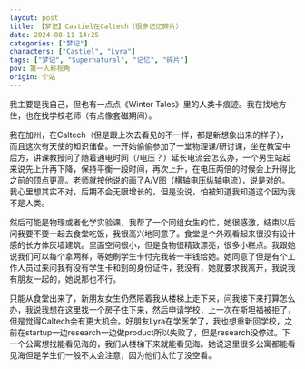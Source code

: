 ```yaml
---
layout: post
title: 【梦记】Castiel在Caltech（很多记忆碎片）
date: 2024-08-11 14:25
categories: ["梦记"]
characters: ["Castiel", "Lyra"]
tags: ["梦记", "Supernatural", "记忆", "碎片"]
pov: 第一人称视角
origin: 个站
---
```


我主要是我自己，但也有一点点《Winter Tales》里的人类卡痕迹。我在找地方住，也在找学校老师（有点像套磁期间）。

我在加州，在Caltech（但是跟上次去看见的不一样，都是新想象出来的样子），而且这次有天使的知识储备。一开始偷偷参加了一堂物理课/研讨课，坐在教室中后方，讲课教授问了随着通电时间（/电压？）延长电流会怎么办，一个男生站起来说先上升再下降，保持平衡一段时间，再次上升，在电压两倍的时候会上升得比之前的顶点更高。老师就按他说的画了A/V图（横轴电压纵轴电流），说是对的。我心里想其实不对，后期不会无限增长的，但是没说，怕被知道我知道这个因为我不是人类。

然后可能是物理或者化学实验课，我帮了一个同组女生的忙，她很感激，结束以后问我要不要一起去食堂吃饭，我很高兴地同意了。食堂是个外观看起来很没有设计感的长方体灰墙建筑。里面空间很小，但是食物很精致漂亮，很多小糕点。我跟她说我们可以每个拿两样，等她刷学生卡付完我转一半钱给她。她同意了但是有个工作人员过来问我有没有学生卡和别的身份证件，我没有，她就要求我离开，我说我有朋友一起的，她说那也不行。

只能从食堂出来了，新朋友女生仍然陪着我从楼梯上走下来，问我接下来打算怎么办，我说我想在这里找一个房子住下来，然后申请学校，上一次在斯坦福被拒了，但是觉得Caltech会有更大机会。好朋友Lyra在学医学了，我也想重新回学校，之前在startup一边research一边做product所以失败了，但是research没停过。下一个公寓想找能看见海的，我们从楼梯下来就能看见海。她说这里很多公寓都能看见海但是学生们一般不太会注意，因为他们太忙了没空看。
